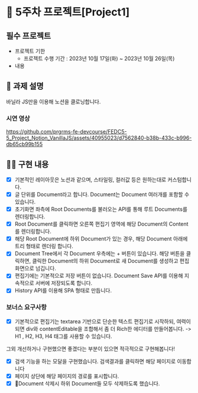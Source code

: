 # 📌 5주차 프로젝트[Project1]

## 필수 프로젝트

- 프로젝트 기한
  - 프로젝트 수행 기간 : 2023년 10월 17일(화) ~ 2023년 10월 26일(목)
- 내용

## 📌 과제 설명 
바닐라 JS만을 이용해 노션을 클로닝합니다.

### 시연 영상
https://github.com/prgrms-fe-devcourse/FEDC5-5_Project_Notion_VanillaJS/assets/40955023/d7562840-b38b-433c-b996-db65cb99b155

## 👩‍💻 구현 내용

- [X] 기본적인 레이아웃은 노션과 같으며, 스타일링, 컬러값 등은 원하는대로 커스텀합니다.
- [X] 글 단위를 Document라고 합니다. Document는 Document 여러개를 포함할 수 있습니다.
- [X]  초기화면 좌측에 Root Documents를 불러오는 API를 통해 루트 Documents를 렌더링합니다.
- [X]  Root Document를 클릭하면 오른쪽 편집기 영역에 해당 Document의 Content를 렌더링합니다.
- [X] 해당 Root Document에 하위 Document가 있는 경우, 해당 Document 아래에 트리 형태로 렌더링 합니다.
- [X] Document Tree에서 각 Document 우측에는 + 버튼이 있습니다. 해당 버튼을 클릭하면, 클릭한 Document의 하위 Document로 새 Document를 생성하고 편집화면으로 넘깁니다.
- [X] 편집기에는 기본적으로 저장 버튼이 없습니다. Document Save API를 이용해 지속적으로 서버에 저장되도록 합니다.
- [X] History API를 이용해 SPA 형태로 만듭니다.

### 보너스 요구사항
- [X] 기본적으로 편집기는 textarea 기반으로 단순한 텍스트 편집기로 시작하되, 여력이 되면 div와 contentEditable을 조합해서 좀 더 Rich한 에디터를 만들어봅니다. -> H1 , H2, H3, H4 태그를 사용할 수 있습니다.

그외 개선하거나 구현했으면 좋겠다는 부분이 있으면 적극적으로 구현해봅니다!
- [X] 검색 기능을 하는 모달을 구현했습니다. 검색결과를 클릭하면 해당 페이지로 이동합니다
- [X] 페이지 상단에 해당 페이지의 경로를 표시합니다.
- [X] Document 삭제시 하위 Document들 모두 삭제하도록 했습니다. 
